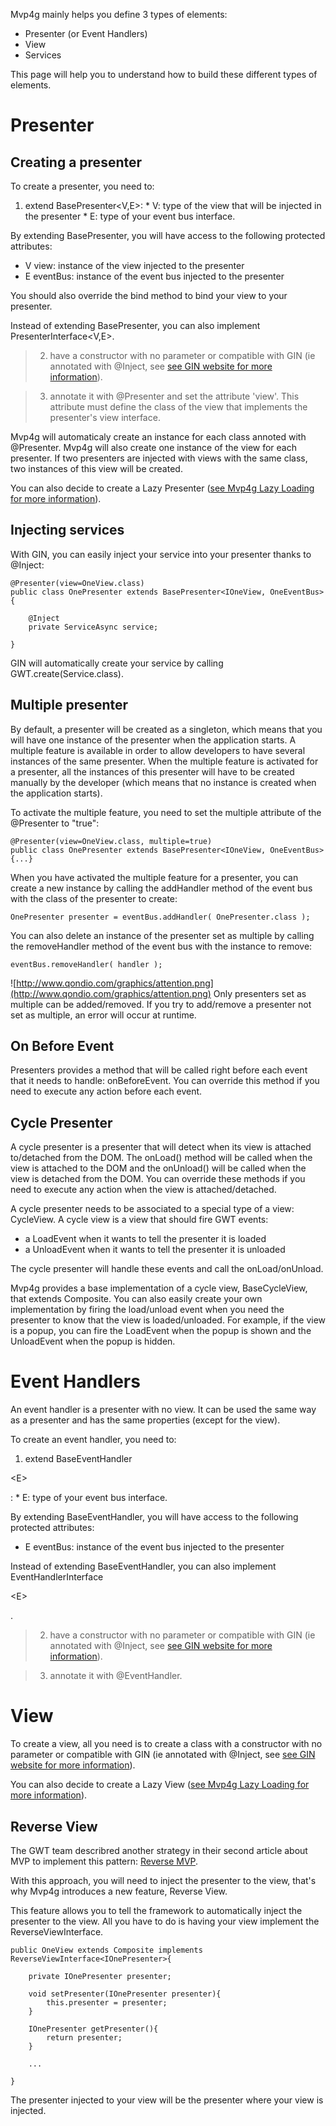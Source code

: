 

Mvp4g mainly helps you define 3 types of elements:
  * Presenter (or Event Handlers)
  * View
  * Services

This page will help you to understand how to build these different types of elements.

# Presenter #

## Creating a presenter ##

To create a presenter, you need to:
  1. extend BasePresenter<V,E>:
    * V: type of the view that will be injected in the presenter
    * E: type of your event bus interface.

By extending BasePresenter, you will have access to the following protected attributes:
  * V view: instance of the view injected to the presenter
  * E eventBus: instance of the event bus injected to the presenter

You should also override the bind method to bind your view to your presenter.

Instead of extending BasePresenter, you can also implement PresenterInterface<V,E>.

> 2. have a constructor with no parameter or compatible with GIN (ie annotated with @Inject, see [see GIN website for more information](http://code.google.com/p/google-gin/)).

> 3. annotate it with @Presenter and set the attribute 'view'. This attribute must define the class of the view that implements the presenter's view interface.

Mvp4g will automaticaly create an instance for each class annoted with @Presenter. Mvp4g will also create one instance of the view for each presenter. If two presenters are injected with views with the same class, two instances of this view will be created.

You can also decide to create a Lazy Presenter ([see Mvp4g Lazy Loading for more information](http://code.google.com/p/mvp4g/wiki/Mvp4gOptimization#Lazy_Loading)).

## Injecting services ##

With GIN, you can easily inject your service into your presenter thanks to @Inject:
```
@Presenter(view=OneView.class)
public class OnePresenter extends BasePresenter<IOneView, OneEventBus>{
	
	@Inject
	private ServiceAsync service;
	
}
```

GIN will automatically create your service by calling GWT.create(Service.class).

## Multiple presenter ##
By default, a presenter will be created as a singleton, which means that you will have one instance of the presenter when the application starts. A multiple feature is available in order to allow developers to have several instances of the same presenter. When the multiple feature is activated for a presenter, all the instances of this presenter will have to be created manually by the developer (which means that no instance is created when the application starts).

To activate the multiple feature, you need to set the multiple attribute of the @Presenter to "true":
```
@Presenter(view=OneView.class, multiple=true)
public class OnePresenter extends BasePresenter<IOneView, OneEventBus>{...}
```

When you have activated the multiple feature for a presenter, you can create a new instance by calling the addHandler method of the event bus with the class of the presenter to create:
```
OnePresenter presenter = eventBus.addHandler( OnePresenter.class );
```

You can also delete an instance of the presenter set as multiple by calling the removeHandler method of the event bus with the instance to remove:
```
eventBus.removeHandler( handler );
```

![http://www.qondio.com/graphics/attention.png](http://www.qondio.com/graphics/attention.png) Only presenters set as multiple can be added/removed. If you try to add/remove a presenter not set as multiple, an error will occur at runtime.

## On Before Event ##
Presenters provides a method that will be called right before each event that it needs to handle: onBeforeEvent. You can override this method if you need to execute any action before each event.

## Cycle Presenter ##
A cycle presenter is a presenter that will detect when its view is attached to/detached from the DOM. The onLoad() method will be called when the view is attached to the DOM and the onUnload() will be called when the view is detached from the DOM. You can override these methods if you need to execute any action when the view is attached/detached.

A cycle presenter needs to be associated to a special type of a view: CycleView. A cycle view is a view that should fire GWT events:
  * a LoadEvent when it wants to tell the presenter it is loaded
  * a UnloadEvent when it wants to tell the presenter it is unloaded

The cycle presenter will handle these events and call the onLoad/onUnload.

Mvp4g provides a base implementation of a cycle view, BaseCycleView, that extends Composite. You can also easily create your own implementation by firing the load/unload event when you need the presenter to know that the view is loaded/unloaded. For example, if the view is a popup, you can fire the LoadEvent when the popup is shown and the UnloadEvent when the popup is hidden.


# Event Handlers #

An event handler is a presenter with no view. It can be used the same way as a presenter and has the same properties (except for the view).

To create an event handler, you need to:
  1. extend BaseEventHandler

&lt;E&gt;

:
    * E: type of your event bus interface.

By extending BaseEventHandler, you will have access to the following protected attributes:
  * E eventBus: instance of the event bus injected to the presenter

Instead of extending BaseEventHandler, you can also implement EventHandlerInterface

&lt;E&gt;

.

> 2. have a constructor with no parameter or compatible with GIN (ie annotated with @Inject, see [see GIN website for more information](http://code.google.com/p/google-gin/)).

> 3. annotate it with @EventHandler.


# View #

To create a view, all you need is to create a class with a constructor with no parameter or compatible with GIN (ie annotated with @Inject, see [see GIN website for more information](http://code.google.com/p/google-gin/)).

You can also decide to create a Lazy View ([see Mvp4g Lazy Loading for more information](http://code.google.com/p/mvp4g/wiki/Mvp4gOptimization#Lazy_Loading)).

## Reverse View ##

The GWT team describred another strategy in their second article about MVP to implement this pattern: [Reverse MVP](http://code.google.com/webtoolkit/articles/mvp-architecture-2.html).

With this approach, you will need to inject the presenter to the view, that's why Mvp4g introduces a new feature, Reverse View.

This feature allows you to tell the framework to automatically inject the presenter to the view. All you have to do is having your view implement the ReverseViewInterface.

```
public OneView extends Composite implements ReverseViewInterface<IOnePresenter>{
	
	private IOnePresenter presenter;

	void setPresenter(IOnePresenter presenter){
		this.presenter = presenter;
	}
	
	IOnePresenter getPresenter(){
		return presenter;
	}
	
	...

}
```

The presenter injected to your view will be the presenter where your view is injected.